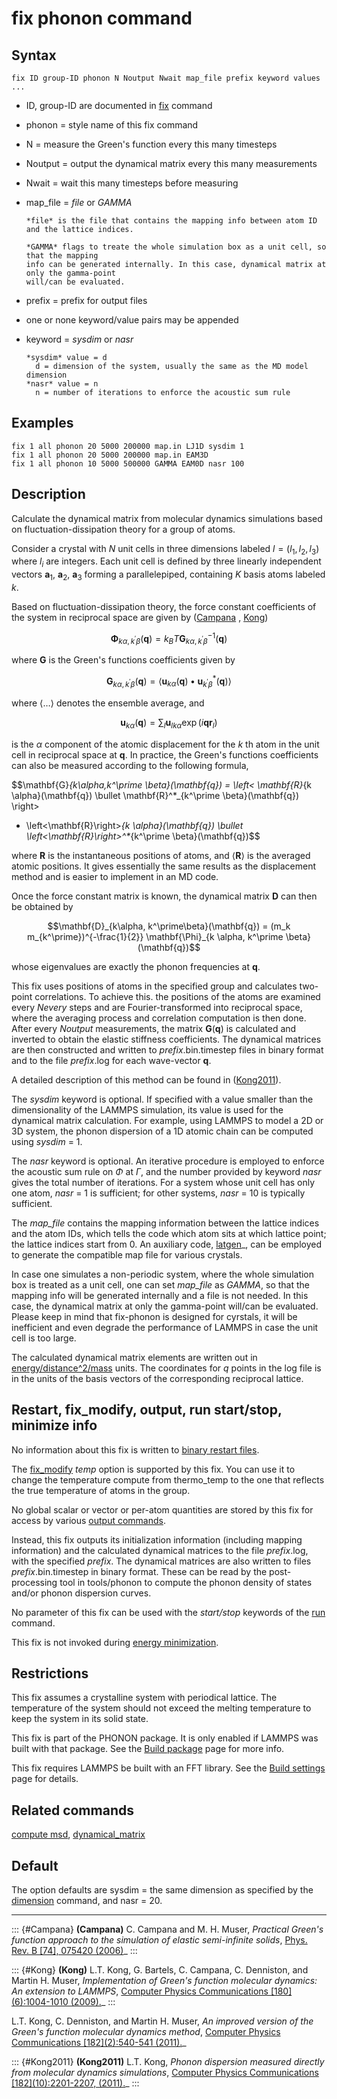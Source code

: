 # fix phonon command

## Syntax

    fix ID group-ID phonon N Noutput Nwait map_file prefix keyword values ...

-   ID, group-ID are documented in [fix](fix) command

-   phonon = style name of this fix command

-   N = measure the Green\'s function every this many timesteps

-   Noutput = output the dynamical matrix every this many measurements

-   Nwait = wait this many timesteps before measuring

-   map_file = *file* or *GAMMA*

        *file* is the file that contains the mapping info between atom ID and the lattice indices.

        *GAMMA* flags to treate the whole simulation box as a unit cell, so that the mapping
        info can be generated internally. In this case, dynamical matrix at only the gamma-point
        will/can be evaluated.

-   prefix = prefix for output files

-   one or none keyword/value pairs may be appended

-   keyword = *sysdim* or *nasr*

        *sysdim* value = d
          d = dimension of the system, usually the same as the MD model dimension
        *nasr* value = n
          n = number of iterations to enforce the acoustic sum rule

## Examples

``` LAMMPS
fix 1 all phonon 20 5000 200000 map.in LJ1D sysdim 1
fix 1 all phonon 20 5000 200000 map.in EAM3D
fix 1 all phonon 10 5000 500000 GAMMA EAM0D nasr 100
```

## Description

Calculate the dynamical matrix from molecular dynamics simulations based
on fluctuation-dissipation theory for a group of atoms.

Consider a crystal with $N$ unit cells in three dimensions labeled
$l = (l_1, l_2, l_3)$ where $l_i$ are integers. Each unit cell is
defined by three linearly independent vectors $\mathbf{a}_1$,
$\mathbf{a}_2$, $\mathbf{a}_3$ forming a parallelepiped, containing $K$
basis atoms labeled $k$.

Based on fluctuation-dissipation theory, the force constant coefficients
of the system in reciprocal space are given by ([Campana](Campana) ,
[Kong](Kong))

$$\mathbf{\Phi}_{k\alpha,k^\prime \beta}(\mathbf{q}) = k_B T \mathbf{G}^{-1}_{k\alpha,k^\prime \beta}(\mathbf{q})$$

where $\mathbf{G}$ is the Green\'s functions coefficients given by

$$\mathbf{G}_{k\alpha,k^\prime \beta}(\mathbf{q}) = \left< \mathbf{u}_{k\alpha}(\mathbf{q}) \bullet \mathbf{u}_{k^\prime \beta}^*(\mathbf{q}) \right>$$

where $\left< \ldots \right>$ denotes the ensemble average, and

$$\mathbf{u}_{k\alpha}(\mathbf{q}) = \sum_l \mathbf{u}_{l k \alpha} \exp{(i\mathbf{qr}_l)}$$

is the $\alpha$ component of the atomic displacement for the $k$ th atom
in the unit cell in reciprocal space at $\mathbf{q}$. In practice, the
Green\'s functions coefficients can also be measured according to the
following formula,

$$\mathbf{G}_{k\alpha,k^\prime \beta}(\mathbf{q}) =
\left< \mathbf{R}_{k \alpha}(\mathbf{q}) \bullet \mathbf{R}^*_{k^\prime \beta}(\mathbf{q}) \right>
- \left<\mathbf{R}\right>_{k \alpha}(\mathbf{q}) \bullet \left<\mathbf{R}\right>^*_{k^\prime \beta}(\mathbf{q})$$

where $\mathbf{R}$ is the instantaneous positions of atoms, and
$\left<\mathbf{R}\right>$ is the averaged atomic positions. It gives
essentially the same results as the displacement method and is easier to
implement in an MD code.

Once the force constant matrix is known, the dynamical matrix
$\mathbf{D}$ can then be obtained by

$$\mathbf{D}_{k\alpha, k^\prime\beta}(\mathbf{q}) =
(m_k m_{k^\prime})^{-\frac{1}{2}} \mathbf{\Phi}_{k \alpha, k^\prime \beta}(\mathbf{q})$$

whose eigenvalues are exactly the phonon frequencies at $\mathbf{q}$.

This fix uses positions of atoms in the specified group and calculates
two-point correlations. To achieve this. the positions of the atoms are
examined every *Nevery* steps and are Fourier-transformed into
reciprocal space, where the averaging process and correlation
computation is then done. After every *Noutput* measurements, the matrix
$\mathbf{G}(\mathbf{q})$ is calculated and inverted to obtain the
elastic stiffness coefficients. The dynamical matrices are then
constructed and written to *prefix*.bin.timestep files in binary format
and to the file *prefix*.log for each wave-vector $\mathbf{q}$.

A detailed description of this method can be found in
([Kong2011](Kong2011)).

The *sysdim* keyword is optional. If specified with a value smaller than
the dimensionality of the LAMMPS simulation, its value is used for the
dynamical matrix calculation. For example, using LAMMPS to model a 2D or
3D system, the phonon dispersion of a 1D atomic chain can be computed
using *sysdim* = 1.

The *nasr* keyword is optional. An iterative procedure is employed to
enforce the acoustic sum rule on $\Phi$ at $\Gamma$, and the number
provided by keyword *nasr* gives the total number of iterations. For a
system whose unit cell has only one atom, *nasr* = 1 is sufficient; for
other systems, *nasr* = 10 is typically sufficient.

The *map_file* contains the mapping information between the lattice
indices and the atom IDs, which tells the code which atom sits at which
lattice point; the lattice indices start from 0. An auxiliary code,
[latgen](https://code.google.com/p/latgen)\_, can be employed to
generate the compatible map file for various crystals.

In case one simulates a non-periodic system, where the whole simulation
box is treated as a unit cell, one can set *map_file* as *GAMMA*, so
that the mapping info will be generated internally and a file is not
needed. In this case, the dynamical matrix at only the gamma-point
will/can be evaluated. Please keep in mind that fix-phonon is designed
for cyrstals, it will be inefficient and even degrade the performance of
LAMMPS in case the unit cell is too large.

The calculated dynamical matrix elements are written out in
[energy/distance\^2/mass](units) units. The coordinates for *q* points
in the log file is in the units of the basis vectors of the
corresponding reciprocal lattice.

## Restart, fix_modify, output, run start/stop, minimize info

No information about this fix is written to [binary restart
files](restart).

The [fix_modify](fix_modify) *temp* option is supported by this fix. You
can use it to change the temperature compute from thermo_temp to the one
that reflects the true temperature of atoms in the group.

No global scalar or vector or per-atom quantities are stored by this fix
for access by various [output commands](Howto_output).

Instead, this fix outputs its initialization information (including
mapping information) and the calculated dynamical matrices to the file
*prefix*.log, with the specified *prefix*. The dynamical matrices are
also written to files *prefix*.bin.timestep in binary format. These can
be read by the post-processing tool in tools/phonon to compute the
phonon density of states and/or phonon dispersion curves.

No parameter of this fix can be used with the *start/stop* keywords of
the [run](run) command.

This fix is not invoked during [energy minimization](minimize).

## Restrictions

This fix assumes a crystalline system with periodical lattice. The
temperature of the system should not exceed the melting temperature to
keep the system in its solid state.

This fix is part of the PHONON package. It is only enabled if LAMMPS was
built with that package. See the [Build package](Build_package) page for
more info.

This fix requires LAMMPS be built with an FFT library. See the [Build
settings](Build_settings) page for details.

## Related commands

[compute msd](compute_msd), [dynamical_matrix](dynamical_matrix)

## Default

The option defaults are sysdim = the same dimension as specified by the
[dimension](dimension) command, and nasr = 20.

------------------------------------------------------------------------

::: {#Campana}
**(Campana)** C. Campana and M. H. Muser, *Practical Green\'s function
approach to the simulation of elastic semi-infinite solids*, [Phys. Rev.
B \[74\], 075420 (2006)](https://doi.org/10.1103/PhysRevB.74.075420)\_
:::

::: {#Kong}
**(Kong)** L.T. Kong, G. Bartels, C. Campana, C. Denniston, and Martin
H. Muser, *Implementation of Green\'s function molecular dynamics: An
extension to LAMMPS*, [Computer Physics Communications
\[180\](6):1004-1010
(2009).](https://doi.org/10.1016/j.cpc.2008.12.035)\_
:::

L.T. Kong, C. Denniston, and Martin H. Muser, *An improved version of
the Green\'s function molecular dynamics method*, [Computer Physics
Communications \[182\](2):540-541
(2011).](https://doi.org/10.1016/j.cpc.2010.10.006)\_

::: {#Kong2011}
**(Kong2011)** L.T. Kong, *Phonon dispersion measured directly from
molecular dynamics simulations*, [Computer Physics Communications
\[182\](10):2201-2207,
(2011).](https://doi.org/10.1016/j.cpc.2011.04.019)\_
:::
